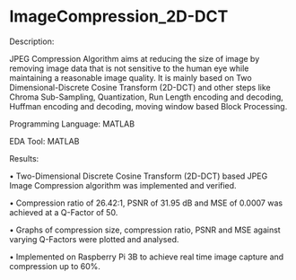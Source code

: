 # ImageCompression_2D-DCT
Description:

JPEG Compression Algorithm aims at reducing the size of image by removing image data that is not sensitive to the human eye while maintaining a reasonable image quality. It is mainly based on Two Dimensional-Discrete Cosine Transform (2D-DCT) and other steps like Chroma Sub-Sampling, Quantization, Run Length encoding and decoding, Huffman encoding and decoding, moving window based Block Processing. 

Programming Language: MATLAB

EDA Tool: MATLAB

Results:

• Two-Dimensional Discrete Cosine Transform (2D-DCT) based JPEG Image Compression algorithm was implemented and verified. 

• Compression ratio of 26.42:1, PSNR of 31.95 dB and MSE of 0.0007 was achieved at a Q-Factor of 50. 

• Graphs of compression size, compression ratio, PSNR and MSE against varying Q-Factors were plotted and analysed. 

• Implemented on Raspberry Pi 3B to achieve real time image capture and compression up to 60%.
